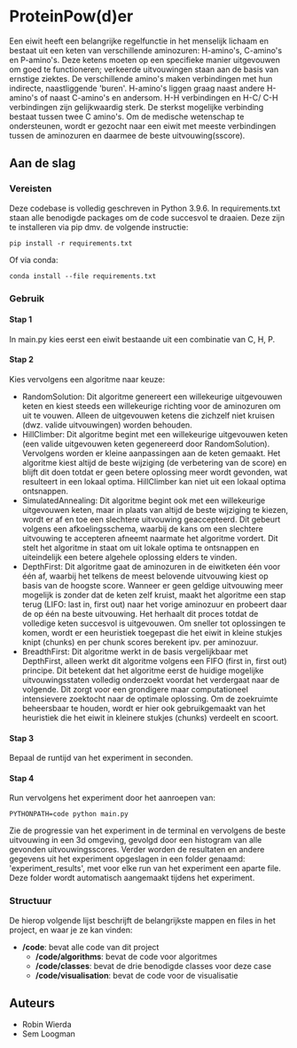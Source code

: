 # ProteinPow(d)er

Een eiwit heeft een belangrijke regelfunctie in het menselijk lichaam en bestaat uit een keten van verschillende aminozuren: H-amino's, C-amino's en P-amino's. Deze ketens moeten op een specifieke manier uitgevouwen om goed te functioneren; verkeerde uitvouwingen staan aan de basis van ernstige ziektes. De verschillende amino's maken verbindingen met hun indirecte, naastliggende 'buren'. H-amino's liggen graag naast andere H-amino's of naast C-amino's en andersom. H-H verbindingen en H-C/ C-H verbindingen zijn gelijkwaardig sterk. De sterkst mogelijke verbinding bestaat tussen twee C amino's. Om de medische wetenschap te ondersteunen, wordt er gezocht naar een eiwit met meeste verbindingen tussen de aminozuren en daarmee de beste uitvouwing(sscore).

## Aan de slag

### Vereisten

Deze codebase is volledig geschreven in Python 3.9.6. In requirements.txt staan alle benodigde packages om de code succesvol te draaien. Deze zijn te installeren via pip dmv. de volgende instructie:

```
pip install -r requirements.txt
```

Of via conda:

```
conda install --file requirements.txt
```

### Gebruik
#### Stap 1
In main.py kies eerst een eiwit bestaande uit een combinatie van C, H, P. 
#### Stap 2
Kies vervolgens een algoritme naar keuze:
 - RandomSolution: Dit algoritme genereert een willekeurige uitgevouwen keten en kiest steeds een willekeurige richting voor de aminozuren om uit te vouwen. Alleen de uitgevouwen ketens die zichzelf niet kruisen (dwz. valide uitvouwingen) worden behouden.
 - HillClimber: Dit algoritme begint met een willekeurige uitgevouwen keten (een valide uitgevouwen keten gegenereerd door RandomSolution). Vervolgens worden er kleine aanpassingen aan de keten gemaakt. Het algoritme kiest altijd de beste wijziging (de verbetering van de score) en blijft dit doen totdat er geen betere oplossing meer wordt gevonden, wat resulteert in een lokaal optima. HillClimber kan niet uit een lokaal optima ontsnappen.
 - SimulatedAnnealing: Dit algoritme begint ook met een willekeurige uitgevouwen keten, maar in plaats van altijd de beste wijziging te kiezen, wordt er af en toe een slechtere uitvouwing geaccepteerd. Dit gebeurt volgens een afkoelingsschema, waarbij de kans om een slechtere uitvouwing te accepteren afneemt naarmate het algoritme vordert. Dit stelt het algoritme in staat om uit lokale optima te ontsnappen en uiteindelijk een betere algehele oplossing elders te vinden.
 - DepthFirst: Dit algoritme gaat de aminozuren in de eiwitketen één voor één af, waarbij het telkens de meest belovende uitvouwing kiest op basis van de hoogste score. Wanneer er geen geldige uitvouwing meer mogelijk is zonder dat de keten zelf kruist, maakt het algoritme een stap terug (LIFO: last in, first out) naar het vorige aminozuur en probeert daar de op één na beste uitvouwing. Het herhaalt dit proces totdat de volledige keten succesvol is uitgevouwen. Om sneller tot oplossingen te komen, wordt er een heuristiek toegepast die het eiwit in kleine stukjes knipt (chunks) en per chunk scores berekent ipv. per aminozuur. 
 - BreadthFirst: Dit algoritme werkt in de basis vergelijkbaar met DepthFirst, alleen werkt dit algoritme volgens een FIFO (first in, first out) principe. Dit betekent dat het algoritme eerst de huidige mogelijke uitvouwingsstaten volledig onderzoekt voordat het verdergaat naar de volgende. Dit zorgt voor een grondigere maar computationeel intensievere zoektocht naar de optimale oplossing. Om de zoekruimte beheersbaar te houden, wordt er hier ook gebruikgemaakt van het heuristiek die het eiwit in kleinere stukjes (chunks) verdeelt en scoort.

#### Stap 3
Bepaal de runtijd van het experiment in seconden.
#### Stap 4 
Run vervolgens het experiment door het aanroepen van:
```
PYTHONPATH=code python main.py
```

Zie de progressie van het experiment in de terminal en vervolgens de beste uitvouwing in een 3d omgeving, gevolgd door een histogram van alle gevonden uitvouwingsscores. Verder worden de resultaten en andere gegevens uit het experiment opgeslagen in een folder genaamd: 'experiment_results', met voor elke run van het experiment een aparte file. Deze folder wordt automatisch aangemaakt tijdens het experiment. 

### Structuur

De hierop volgende lijst beschrijft de belangrijkste mappen en files in het project, en waar je ze kan vinden:

- **/code**: bevat alle code van dit project
  - **/code/algorithms**: bevat de code voor algoritmes
  - **/code/classes**: bevat de drie benodigde classes voor deze case
  - **/code/visualisation**: bevat de code voor de visualisatie

## Auteurs
- Robin Wierda
- Sem Loogman

